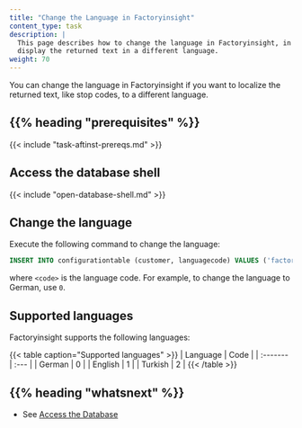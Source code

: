 ```yaml
---
title: "Change the Language in Factoryinsight"
content_type: task
description: |
  This page describes how to change the language in Factoryinsight, in order to
  display the returned text in a different language.
weight: 70
---
```


<!-- overview -->

You can change the language in Factoryinsight if you want to localize the returned
text, like stop codes, to a different language.

## {{% heading "prerequisites" %}}

{{< include "task-aftinst-prereqs.md" >}}

<!-- steps -->

## Access the database shell

{{< include "open-database-shell.md" >}}

## Change the language

Execute the following command to change the language:

```sql
INSERT INTO configurationtable (customer, languagecode) VALUES ('factoryinsight', <code>) ON CONFLICT(customer) DO UPDATE SET languagecode=<code>;
```

 where `<code>` is the language code. For example, to change the language to
 German, use `0`.

<!-- discussion -->
## Supported languages

Factoryinsight supports the following languages:

{{< table caption="Supported languages" >}}
| Language | Code |
| :------- | :--- |
| German   | 0    |
| English  | 1    |
| Turkish  | 2    |
{{< /table >}}

<!-- Optional section; add links to information related to this topic. -->
## {{% heading "whatsnext" %}}

- See [Access the Database](/docs/production-guide/administration/access-database)
